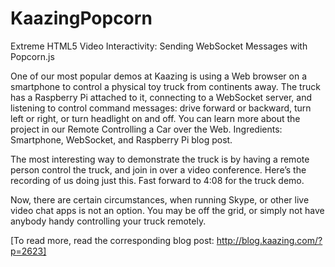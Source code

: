 KaazingPopcorn
==============

Extreme HTML5 Video Interactivity: Sending WebSocket Messages with Popcorn.js


One of our most popular demos at Kaazing is using a Web browser on a smartphone to control a physical toy truck from continents away. The truck has a Raspberry Pi attached to it, connecting to a WebSocket server, and listening to control command messages: drive forward or backward, turn left or right, or turn headlight on and off. You can learn more about the project in our Remote Controlling a Car over the Web. Ingredients: Smartphone, WebSocket, and Raspberry Pi blog post.

The most interesting way to demonstrate the truck is by having a remote person control the truck, and join in over a video conference. Here’s the recording of us doing just this. Fast forward to 4:08 for the truck demo.

Now, there are certain circumstances, when running Skype, or other live video chat apps is not an option. You may be off the grid, or simply not have anybody handy controlling your truck remotely.

[To read more, read the corresponding blog post: http://blog.kaazing.com/?p=2623]
